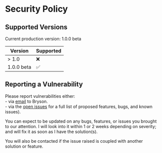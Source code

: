 # Security Policy

## Supported Versions

Current production version: 1.0.0 beta

| Version | Supported          |
| ------- | ------------------ |
| > 1.0   | :x:                |
| 1.0.0 beta  | :white_check_mark: |

## Reporting a Vulnerability

Please report vulnerabilities either:
  <br>- via <a href="brysonsf@gmail.com">email</a> to Bryson.
  <br>- via the [open issues](https://github.com/brysonsf/eagles-volleyball-site/issues) for a full list of proposed features, bugs, and known issues).

You can expect to be updated on any bugs, features, or issues you brought to our attention. I will look into it within 1 or 2 weeks depending on severity; and will fix it as soon as I have the solution(s). 

You will also be contacted if the issue raised is coupled with another solution or feature.
